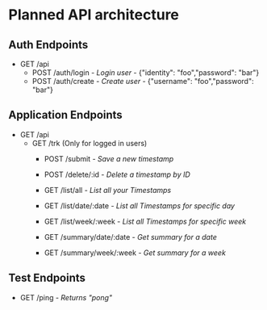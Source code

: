 # Planned API architecture

## Auth Endpoints

- GET /api 
    - POST /auth/login - _Login user_ - {"identity": "foo","password": "bar"}
    - POST /auth/create - _Create user_ - {"username": "foo","password": "bar"}

## Application Endpoints

- GET /api
    - GET /trk (Only for logged in users)
        - POST /submit - _Save a new timestamp_
        - POST /delete/:id - _Delete a timestamp by ID_

        - GET /list/all - _List all your Timestamps_
        - GET /list/date/:date - _List all Timestamps for specific day_
        - GET /list/week/:week - _List all Timestamps for specific week_
        
        - GET /summary/date/:date - _Get summary for a date_
        - GET /summary/week/:week - _Get summary for a week_

## Test Endpoints
- GET /ping - _Returns "pong"_
